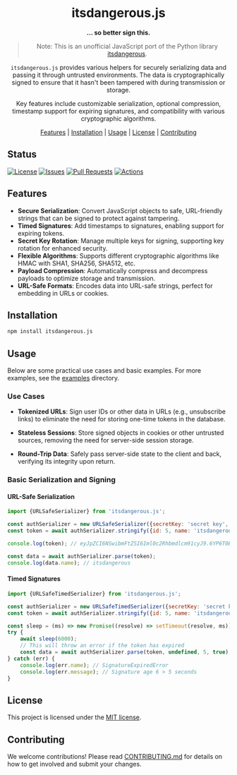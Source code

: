 <div align="center">

# itsdangerous.js

**... so better sign this.**

> Note: This is an unofficial JavaScript port of the Python library
> [itsdangerous](https://github.com/pallets/itsdangerous).

`itsdangerous.js` provides various helpers for securely serializing data and passing it through untrusted environments. The data is cryptographically signed to ensure that it hasn't been tampered with during transmission or storage.

Key features include customizable serialization, optional compression, timestamp support for expiring signatures, and compatibility with various cryptographic algorithms.

[Features](#features) |
[Installation](#installation) |
[Usage](#usage) |
[License](#license) |
[Contributing](#contributing)

</div>

## Status

<a href="https://github.com/hampuskraft/itsdangerous.js/blob/master/LICENSE.md"><img alt="License" src="https://img.shields.io/github/license/hampuskraft/itsdangerous.js?style=flat-square"></a>
<a href="https://github.com/hampuskraft/itsdangerous.js/issues"><img alt="Issues" src="https://img.shields.io/github/issues/hampuskraft/itsdangerous.js?style=flat-square"></a>
<a href="https://github.com/hampuskraft/itsdangerous.js/pulls"><img alt="Pull Requests" src="https://img.shields.io/github/issues-pr/hampuskraft/itsdangerous.js?style=flat-square"></a>
<a href="https://github.com/hampuskraft/itsdangerous.js/actions"><img alt="Actions" src="https://img.shields.io/github/checks-status/hampuskraft/itsdangerous.js/main?style=flat-square"></a>

## Features

- **Secure Serialization**: Convert JavaScript objects to safe, URL-friendly strings that can be signed to protect against tampering.
- **Timed Signatures**: Add timestamps to signatures, enabling support for expiring tokens.
- **Secret Key Rotation**: Manage multiple keys for signing, supporting key rotation for enhanced security.
- **Flexible Algorithms**: Supports different cryptographic algorithms like HMAC with SHA1, SHA256, SHA512, etc.
- **Payload Compression**: Automatically compress and decompress payloads to optimize storage and transmission.
- **URL-Safe Formats**: Encodes data into URL-safe strings, perfect for embedding in URLs or cookies.

## Installation

```sh
npm install itsdangerous.js
```

## Usage

Below are some practical use cases and basic examples. For more examples, see the [examples](examples) directory.

### Use Cases

- **Tokenized URLs**: Sign user IDs or other data in URLs (e.g., unsubscribe links) to eliminate the need for storing one-time tokens in the database.
- **Stateless Sessions**: Store signed objects in cookies or other untrusted sources, removing the need for server-side session storage.

- **Round-Trip Data**: Safely pass server-side state to the client and back, verifying its integrity upon return.

### Basic Serialization and Signing

#### URL-Safe Serialization

```js
import {URLSafeSerializer} from 'itsdangerous.js';

const authSerializer = new URLSafeSerializer({secretKey: 'secret key', salt: 'auth'});
const token = await authSerializer.stringify({id: 5, name: 'itsdangerous'});

console.log(token); // eyJpZCI6NSwibmFtZSI6Iml0c2Rhbmdlcm91cyJ9.6YP6T0BaO67XP--9UzTrmurXSmg

const data = await authSerializer.parse(token);
console.log(data.name); // itsdangerous
```

#### Timed Signatures

```js
import {URLSafeTimedSerializer} from 'itsdangerous.js';

const authSerializer = new URLSafeTimedSerializer({secretKey: 'secret key', salt: 'auth'});
const token = await authSerializer.stringify({id: 5, name: 'itsdangerous'});

const sleep = (ms) => new Promise((resolve) => setTimeout(resolve, ms));
try {
	await sleep(6000);
	// This will throw an error if the token has expired
	const data = await authSerializer.parse(token, undefined, 5, true);
} catch (err) {
	console.log(err.name); // SignatureExpiredError
	console.log(err.message); // Signature age 6 > 5 seconds
}
```

## License

This project is licensed under the [MIT license](LICENSE).

## Contributing

We welcome contributions! Please read [CONTRIBUTING.md](CONTRIBUTING.md) for details on how to get involved and submit your changes.
